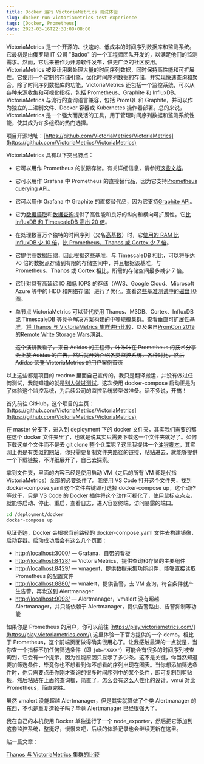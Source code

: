 ```yaml
---
title: Docker 运行 VictoriaMetrics 测试体验
slug: docker-run-victoriametrics-test-experience
tags: [Docker, Prometheus]
date: 2023-03-16T22:38:08+08:00
---
```


VictoriaMetrics 是一个开源的、快速的、低成本的时间序列数据库和监测系统。它最初是由俄罗斯 IT 公司 "Badoo" 的一个工程师团队开发的，以满足他们的监测需求。然而，它后来被作为开源软件发布，供更广泛的社区使用。VictoriaMetrics 被设计用来处理大量的时间序列数据，同时保持高性能和可扩展性。它使用一个定制的存储引擎，优化时间序列数据的存储，并实现快速查询和聚合。除了时间序列数据库的功能，VictoriaMetrics 还包括一个监控系统，可以从各种来源收集和可视化指标，包括 Prometheus、Graphite 和 InfluxDB。VictoriaMetrics 与流行的查询语言兼容，包括 PromQL 和 Graphite，并可以作为独立的二进制文件、Docker 容器或 Kubernetes 操作器部署。总的来说，VictoriaMetrics 是一个强大而灵活的工具，用于管理时间序列数据和监测系统性能，使其成为许多组织的热门选择。

<!--more-->

项目开源地址：[https://github.com/VictoriaMetrics/VictoriaMetrics](https://github.com/VictoriaMetrics/VictoriaMetrics)

VictoriaMetrics 具有以下突出特点：

- 它可以用作 Prometheus 的长期存储。有关详细信息，请参阅[这些文档](https://github.com/VictoriaMetrics/VictoriaMetrics#prometheus-setup)。

- 它可以用作 Grafana 中 Prometheus 的直接替代品，因为它支持[Prometheus querying API](https://github.com/VictoriaMetrics/VictoriaMetrics#prometheus-querying-api-usage)。

- 它可以用作 Grafana 中 Graphite 的直接替代品，因为它支持[Graphite API](https://github.com/VictoriaMetrics/VictoriaMetrics#graphite-api-usage)。

- 它为[数据摄取](https://medium.com/@valyala/high-cardinality-tsdb-benchmarks-victoriametrics-vs-timescaledb-vs-influxdb-13e6ee64dd6b)和[数据查询](https://medium.com/@valyala/when-size-matters-benchmarking-victoriametrics-vs-timescale-and-influxdb-6035811952d4)提供了高性能和良好的纵向和横向可扩展性。它[比 InfluxDB 和 TimescaleDB 高出 20 倍](https://medium.com/@valyala/measuring-vertical-scalability-for-time-series-databases-in-google-cloud-92550d78d8ae)。

- 在处理数百万个独特的时间序列（又名[高基数](https://docs.victoriametrics.com/FAQ.html#what-is-high-cardinality)）时，它[使用的 RAM 比 InfluxDB 少 10 倍](https://medium.com/@valyala/insert-benchmarks-with-inch-influxdb-vs-victoriametrics-e31a41ae2893)，[比 Prometheus、Thanos 或 Cortex 少 7 倍](https://valyala.medium.com/prometheus-vs-victoriametrics-benchmark-on-node-exporter-metrics-4ca29c75590f)。

- 它提供高数据压缩，因此根据这些基准，与 TimescaleDB 相比，可以将多达 70 倍的数据点存储到有限的存储空间中，并且根据该基准，与 Prometheus、Thanos 或 Cortex 相比，所需的存储空间最多减少 7 倍。

- 它针对具有高延迟 IO 和低 IOPS 的存储（AWS、Google Cloud、Microsoft Azure 等中的 HDD 和网络存储）进行了优化。查看[这些基准测试中的磁盘 IO 图](https://medium.com/@valyala/high-cardinality-tsdb-benchmarks-victoriametrics-vs-timescaledb-vs-influxdb-13e6ee64dd6b)。

- 单节点 VictoriaMetrics 可以替代使用 Thanos、M3DB、Cortex、InfluxDB 或 TimescaleDB 等竞争解决方案构建的中等规模集群。查看[垂直可扩展性基准](https://medium.com/@valyala/measuring-vertical-scalability-for-time-series-databases-in-google-cloud-92550d78d8ae)，[将 Thanos 与 VictoriaMetrics 集群进行比较](https://medium.com/@valyala/comparing-thanos-to-victoriametrics-cluster-b193bea1683)，以及来自[PromCon 2019 的](https://promcon.io/2019-munich/talks/remote-write-storage-wars/)[Remote Write Storage Wars](https://promcon.io/2019-munich/talks/remote-write-storage-wars/)演讲。

  ~~这个演讲我看了，来自 Adidas 的工程师，咔咔咔在 Prometheus 的技术分享会上放 Adidas 的广告，然后就开始介绍各类监控系统，各种对比，然后 Adidas 荣登 VictoriaMetrics 的用户案例首页~~

以上这些都是项目的 readme 里面自己宣传的，我只是翻译搬运，并没有做过任何测试，我能知道的就是[别人做过测试](https://segmentfault.com/a/1190000041789939)。这次使用 docker-compose 启动正是为了体验这个监控系统，为后续公司的监控系统转型做准备。话不多说，开搞！

首先前往 GitHub，这个项目的主页：[https://github.com/VictoriaMetrics/VictoriaMetrics](https://github.com/VictoriaMetrics/VictoriaMetrics)

在 master 分支下，进入到 deployment 下的 docker 文件夹，其实我们需要的都在这个 docker 文件夹里了，也就是说其实只需要下载这一个文件夹就好了。如何下载这单个文件而不是去 git clone 整个仓库呢？这里我提供一个[油猴脚本](https://greasyfork.org/zh-CN/scripts/411834-download-github-repo-sub-folder)，其实网上也是有[类似的网站](https://download-directory.github.io/)，你只需要复制文件夹路径的链接，粘贴进去，就能够提供一个下载链接，不详细展开了，自己去探索。

拿到文件夹，里面的内容已经是使用启动 VM（之后的所有 VM 都是代指 VictoriaMetrics）全部的必要条件了。我使用 VS Code 打开这个文件夹，找到 docker-compose.yaml 这个文件右键即可选择 docker-compose up，这个动作等效于，只是 VS Code 的 Docker 插件将这个动作可视化了，使用鼠标点点点，就能够启动、停止、重启，查看日志，进入容器终端，访问暴露的端口。

```bash
cd /deployment/docker
docker-compose up
```

见证奇迹，Docker 会根据当前路径的 docker-compose.yaml 文件去构建镜像，启动容器。启动成功后会有这么几个页面：

- <http://localhost:3000/> — Grafana，自带的看板
- <http://localhost:8428/> — VictoriaMetrics，提供查询和存储的主要组件
- <http://localhost:8429/> — vmagent，提供数据采集功能组件，能够直接读取 Prometheus 的配置文件
- <http://localhost:8880/> — vmalert，提供告警，去 VM 查询，符合条件就产生告警，再发送到 Alertmanager
- <http://localhost:9093/> — Alertmanager，vmalert 没有超越 Alertmanager，并只能依赖于 Alertmanager，提供告警路由、告警抑制等功能

如果你是 Prometheus 的用户，你可以前往 [https://play.victoriametrics.com/](https://play.victoriametrics.com/) 这里体验一下官方提供的一个 demo。相比于 Prometheus，这个前端页面做得确实很用心了。让我感触最深的一点就是，当你查一个指标不加任何筛选条件（即 `job="XXXX"`）可能会有很多的时间序列被查询到，它会有一个提示，因为性能原因只显示了多少条。这不是关键，你当然知道要加筛选条件，毕竟你也不想看到你不想看的序列出现在图表。当你想添加筛选条件时，你只需要点击你刚才查询的很多时间序列中的某个条件，即可复制到剪贴板，然后粘贴在上面的查询框，简直了，怎么会有这么人性化的设计。vmui 对比 Prometheus，简直完胜。

虽然 vmalert 没能超越 Alertmanager，但是其实就算做了个类 Alertmanager 的东西，不也是重复造轮子吗？毕竟 Alertmanager 已经很强大了。

我在自己的本机使用 Docker 单独运行了一个 node_exporter，然后把它添加到这套监控系统，整挺好，慢慢来吧，后续的体验记录也会继续更新在这里。

贴一篇文章：

[Thanos 与 VictoriaMetrics 集群的比较](https://faun.pub/comparing-thanos-to-victoriametrics-cluster-b193bea1683)